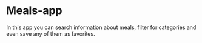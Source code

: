 # Meals-app
In this app you can search information about meals, filter for categories and even save any of them as favorites.
